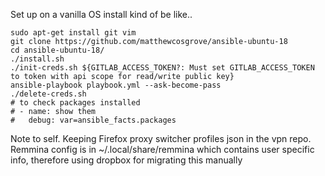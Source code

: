 Set up on a vanilla OS install kind of be like..

```
sudo apt-get install git vim
git clone https://github.com/matthewcosgrove/ansible-ubuntu-18
cd ansible-ubuntu-18/
./install.sh
./init-creds.sh ${GITLAB_ACCESS_TOKEN?: Must set GITLAB_ACCESS_TOKEN to token with api scope for read/write public key}
ansible-playbook playbook.yml --ask-become-pass
./delete-creds.sh
# to check packages installed
# - name: show them
#   debug: var=ansible_facts.packages
```

Note to self. Keeping Firefox proxy switcher profiles json in the vpn repo. Remmina config is in ~/.local/share/remmina which contains user specific info, therefore using dropbox for migrating this manually
